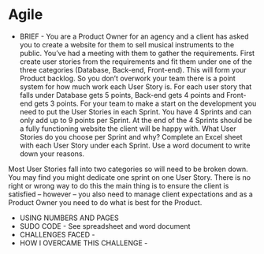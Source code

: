 # Agile
- BRIEF - You are a Product Owner for an agency and a client has asked you to create a website for them to sell musical instruments to the public. You’ve had a meeting with them to gather the requirements. First create user stories from the requirements and fit them under one of the three
categories (Database, Back-end, Front-end). This will form your Product backlog. So you don’t overwork your team there is a point system for how much work each User Story is. For each user story that falls under Database gets 5 points, Back-end gets 4 points and Front-end gets 3 points.
For your team to make a start on the development you need to put the User Stories in each Sprint. You have 4 Sprints and can only add up to 9 points per Sprint. At the end of the 4 Sprints should be a fully functioning website the client will be happy with.
What User Stories do you choose per Sprint and why?
Complete an Excel sheet with each User Story under each Sprint. Use a word document to write down your reasons.
 
 
Most User Stories fall into two categories so will need to be broken down. You may find you might dedicate one sprint on one User Story. There is no right or wrong way to do this the main thing is to ensure the client is satisfied – however – you also need to manage client expectations and as a Product Owner you need to do what is best for the Product.
- USING NUMBERS AND PAGES
- SUDO CODE - See spreadsheet and word document
- CHALLENGES FACED - 
- HOW I OVERCAME THIS CHALLENGE - 
